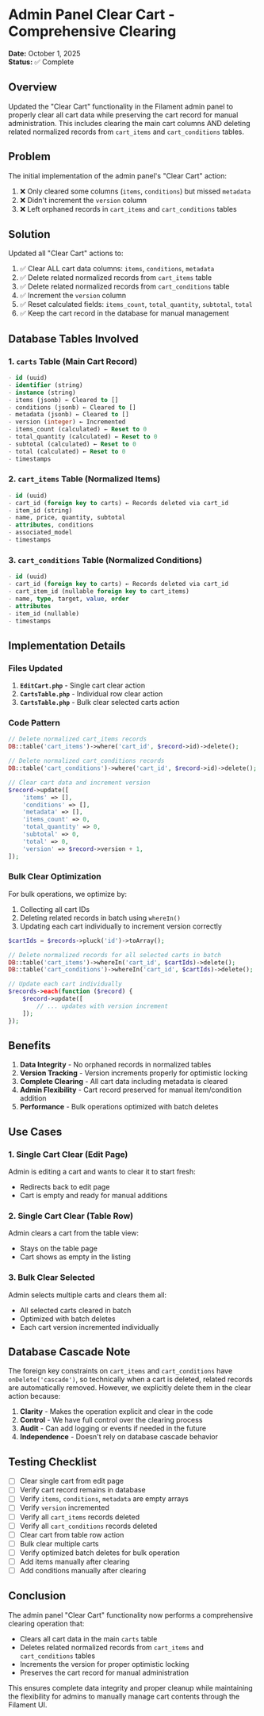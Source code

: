 # Admin Panel Clear Cart - Comprehensive Clearing

**Date:** October 1, 2025  
**Status:** ✅ Complete

## Overview

Updated the "Clear Cart" functionality in the Filament admin panel to properly clear all cart data while preserving the cart record for manual administration. This includes clearing the main cart columns AND deleting related normalized records from `cart_items` and `cart_conditions` tables.

## Problem

The initial implementation of the admin panel's "Clear Cart" action:
1. ❌ Only cleared some columns (`items`, `conditions`) but missed `metadata`
2. ❌ Didn't increment the `version` column
3. ❌ Left orphaned records in `cart_items` and `cart_conditions` tables

## Solution

Updated all "Clear Cart" actions to:
1. ✅ Clear ALL cart data columns: `items`, `conditions`, `metadata`
2. ✅ Delete related normalized records from `cart_items` table
3. ✅ Delete related normalized records from `cart_conditions` table  
4. ✅ Increment the `version` column
5. ✅ Reset calculated fields: `items_count`, `total_quantity`, `subtotal`, `total`
6. ✅ Keep the cart record in the database for manual management

## Database Tables Involved

### 1. `carts` Table (Main Cart Record)
```sql
- id (uuid)
- identifier (string)
- instance (string)
- items (jsonb) ← Cleared to []
- conditions (jsonb) ← Cleared to []
- metadata (jsonb) ← Cleared to []
- version (integer) ← Incremented
- items_count (calculated) ← Reset to 0
- total_quantity (calculated) ← Reset to 0
- subtotal (calculated) ← Reset to 0
- total (calculated) ← Reset to 0
- timestamps
```

### 2. `cart_items` Table (Normalized Items)
```sql
- id (uuid)
- cart_id (foreign key to carts) ← Records deleted via cart_id
- item_id (string)
- name, price, quantity, subtotal
- attributes, conditions
- associated_model
- timestamps
```

### 3. `cart_conditions` Table (Normalized Conditions)
```sql
- id (uuid)
- cart_id (foreign key to carts) ← Records deleted via cart_id
- cart_item_id (nullable foreign key to cart_items)
- name, type, target, value, order
- attributes
- item_id (nullable)
- timestamps
```

## Implementation Details

### Files Updated

1. **`EditCart.php`** - Single cart clear action
2. **`CartsTable.php`** - Individual row clear action
3. **`CartsTable.php`** - Bulk clear selected carts action

### Code Pattern

```php
// Delete normalized cart_items records
DB::table('cart_items')->where('cart_id', $record->id)->delete();

// Delete normalized cart_conditions records
DB::table('cart_conditions')->where('cart_id', $record->id)->delete();

// Clear cart data and increment version
$record->update([
    'items' => [],
    'conditions' => [],
    'metadata' => [],
    'items_count' => 0,
    'total_quantity' => 0,
    'subtotal' => 0,
    'total' => 0,
    'version' => $record->version + 1,
]);
```

### Bulk Clear Optimization

For bulk operations, we optimize by:
1. Collecting all cart IDs
2. Deleting related records in batch using `whereIn()`
3. Updating each cart individually to increment version correctly

```php
$cartIds = $records->pluck('id')->toArray();

// Delete normalized records for all selected carts in batch
DB::table('cart_items')->whereIn('cart_id', $cartIds)->delete();
DB::table('cart_conditions')->whereIn('cart_id', $cartIds)->delete();

// Update each cart individually
$records->each(function ($record) {
    $record->update([
        // ... updates with version increment
    ]);
});
```

## Benefits

1. **Data Integrity** - No orphaned records in normalized tables
2. **Version Tracking** - Version increments properly for optimistic locking
3. **Complete Clearing** - All cart data including metadata is cleared
4. **Admin Flexibility** - Cart record preserved for manual item/condition addition
5. **Performance** - Bulk operations optimized with batch deletes

## Use Cases

### 1. Single Cart Clear (Edit Page)
Admin is editing a cart and wants to clear it to start fresh:
- Redirects back to edit page
- Cart is empty and ready for manual additions

### 2. Single Cart Clear (Table Row)
Admin clears a cart from the table view:
- Stays on the table page
- Cart shows as empty in the listing

### 3. Bulk Clear Selected
Admin selects multiple carts and clears them all:
- All selected carts cleared in batch
- Optimized with batch deletes
- Each cart version incremented individually

## Database Cascade Note

The foreign key constraints on `cart_items` and `cart_conditions` have `onDelete('cascade')`, so technically when a cart is deleted, related records are automatically removed. However, we explicitly delete them in the clear action because:

1. **Clarity** - Makes the operation explicit and clear in the code
2. **Control** - We have full control over the clearing process
3. **Audit** - Can add logging or events if needed in the future
4. **Independence** - Doesn't rely on database cascade behavior

## Testing Checklist

- [ ] Clear single cart from edit page
- [ ] Verify cart record remains in database
- [ ] Verify `items`, `conditions`, `metadata` are empty arrays
- [ ] Verify `version` incremented
- [ ] Verify all `cart_items` records deleted
- [ ] Verify all `cart_conditions` records deleted
- [ ] Clear cart from table row action
- [ ] Bulk clear multiple carts
- [ ] Verify optimized batch deletes for bulk operation
- [ ] Add items manually after clearing
- [ ] Add conditions manually after clearing

## Conclusion

The admin panel "Clear Cart" functionality now performs a comprehensive clearing operation that:
- Clears all cart data in the main `carts` table
- Deletes related normalized records from `cart_items` and `cart_conditions` tables
- Increments the version for proper optimistic locking
- Preserves the cart record for manual administration

This ensures complete data integrity and proper cleanup while maintaining the flexibility for admins to manually manage cart contents through the Filament UI.
